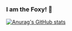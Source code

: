 ### I am the Foxy! 🦊

[![Anurag's GitHub stats](https://github-readme-stats.vercel.app/api?username=LadyFoxy)](https://github.com/anuraghazra/github-readme-stats)
